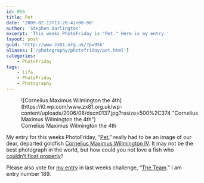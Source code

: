 ```yaml
---
id: 956
title: Pet
date: '2009-02-13T13:20:41+00:00'
author: 'Stephen Darlington'
excerpt: 'This weeks PhotoFriday is "Pet." Here is my entry.'
layout: post
guid: 'http://www.zx81.org.uk/?p=956'
aliases: ['/photography/photofriday/pet.html']
categories:
    - PhotoFriday
tags:
    - life
    - PhotoFriday
    - Photography
---
```


<figure aria-describedby="caption-attachment-1153" class="wp-caption aligncenter" id="attachment_1153" style="width: 500px">![Cornelius Maximus Wilmington the 4th](https://i0.wp.com/www.zx81.org.uk/wp-content/uploads/2006/08/dscn0137.jpg?resize=500%2C374 "Cornelius Maximus Wilmington the 4th")<figcaption class="wp-caption-text" id="caption-attachment-1153">Cornelius Maximus Wilmington the 4th</figcaption></figure>

My entry for this weeks PhotoFriday, “[Pet](http://www.photofriday.com/archives/challenge/000850.php),” really had to be an image of our dear, departed goldfish [Cornelius Maximus Willmington IV](http://www.zx81.org.uk/blog/so-long.html). It may not be the best photograph in the world, but how could you not love a fish who [couldn’t float properly](http://www.youtube.com/watch?v=Yzb6OFhGU6U)?

Please also vote for [my entry](http://www.zx81.org.uk/photography/photofriday/the-team.html) in last weeks challenge, “[The Team](http://www.photofriday.com/linkviewer.php?id=848).” I am entry number 189.
